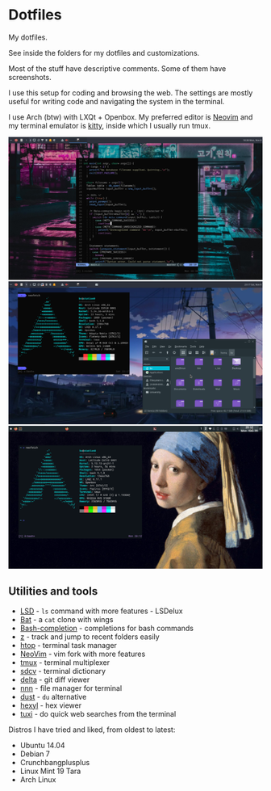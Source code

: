 # Dotfiles

My dotfiles.

See inside the folders for my dotfiles and customizations.

Most of the stuff have descriptive comments. Some of them have screenshots.

I use this setup for coding and browsing the web. The settings are mostly useful for writing code and navigating the system in the terminal.

I use Arch (btw) with LXQt + Openbox. My preferred editor is [Neovim](https://neovim.io/) and my terminal emulator is [kitty](https://sw.kovidgoyal.net/kitty/), inside which I usually run tmux.

![image1](images/378a58b-2.png)
![image2](images/378a58b.png)
![image3](images/5c1cbdb.png)

## Utilities and tools
- [LSD](https://github.com/Peltoche/lsd) - `ls` command with more features - LSDelux
- [Bat](https://github.com/sharkdp/bat) - a `cat` clone with wings
- [Bash-completion](https://github.com/scop/bash-completion) - completions for bash commands
- [z](https://github.com/rupa/z) - track and jump to recent folders easily
- [htop](https://hisham.hm/htop/) - terminal task manager
- [NeoVim](https://neovim.io) - vim fork with more features
- [tmux](https://github.com/tmux/tmux/wiki) - terminal multiplexer
- [sdcv](http://dushistov.github.io/sdcv/) - terminal dictionary
- [delta](https://github.com/dandavison/delta) - git diff viewer
- [nnn](https://github.com/jarun/nnn) - file manager for terminal
- [dust](https://github.com/bootandy/dust) - `du` alternative
- [hexyl](https://github.com/sharkdp/hexyl) - hex viewer
- [tuxi](https://github.com/Bugswriter/tuxi) - do quick web searches from the terminal

Distros I have tried and liked, from oldest to latest:
- Ubuntu 14.04
- Debian 7
- Crunchbangplusplus
- Linux Mint 19 Tara
- Arch Linux

